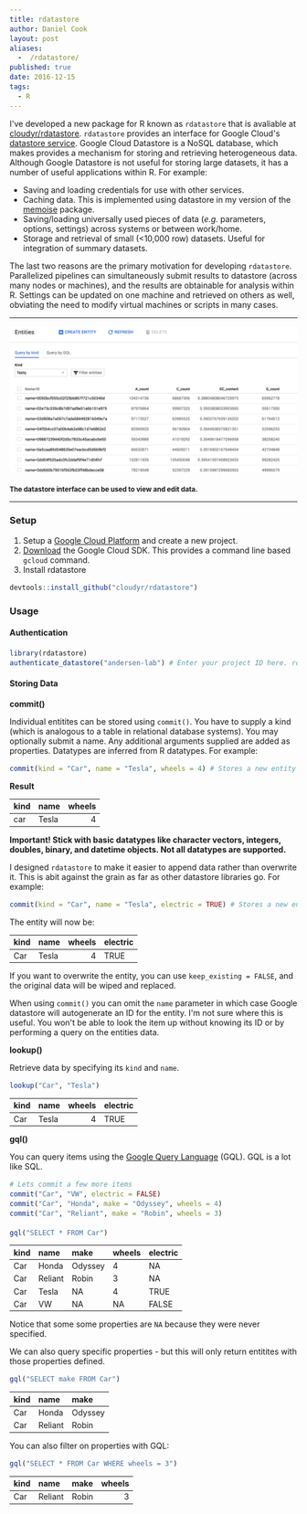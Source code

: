 ```yaml
---
title: rdatastore
author: Daniel Cook
layout: post
aliases:
  -  /rdatastore/
published: true
date: 2016-12-15
tags:
  - R
---
```


I've developed a new package for R known as `rdatastore` that is avaliable at [cloudyr/rdatastore](https://github.com/cloudyr/rdatastore). `rdatastore` provides an interface for Google Cloud's [datastore service](https://cloud.google.com/datastore/). Google Cloud Datastore is a NoSQL database, which makes provides a mechanism for storing and retrieving heterogeneous data. Although Google Datastore is not useful for storing large datasets, it has a number of useful applications within R. For example:

* Saving and loading credentials for use with other services.
* Caching data. This is implemented using datastore in my version of the [memoise](/memoise) package.
* Saving/loading universally used pieces of data (_e.g._ parameters, options, settings) across systems or between work/home.
* Storage and retrieval of small (<10,000 row) datasets. Useful for integration of summary datasets.

The last two reasons are the primary motivation for developing `rdatastore`. Parallelized pipelines can simultaneously submit results to datastore (across many nodes or machines), and the results are obtainable for analysis within R. Settings can be updated on one machine and retrieved on others as well, obviating the need to modify virtual machines or scripts in many cases.

- - - -
![datastore](/datastore.png)
<br /><br />
<small>__The datastore interface can be used to view and edit data.__</small>
- - - -


### Setup

1. Setup a [Google Cloud Platform](https://cloud.google.com/) and create a new project.
2. [Download](https://cloud.google.com/sdk/) the Google Cloud SDK. This provides a command line based `gcloud` command.
3. Install rdatastore

``` R
devtools::install_github("cloudyr/rdatastore")
```


### Usage

#### Authentication
``` R
library(rdatastore)
authenticate_datastore("andersen-lab") # Enter your project ID here. rdatastore will authenticate using Oauth.
```


#### Storing Data

__commit()__

Individual entitites can be stored using `commit()`. You have to supply a kind (which is analogous to a table in relational database systems). You may optionally submit a name. Any additional arguments supplied are added as properties. Datatypes are inferred from R datatypes. For example:


``` R
commit(kind = "Car", name = "Tesla", wheels = 4) # Stores a new entity named 'Tesla'
```

__Result__

| kind   | name   |   wheels |
|:-------|:-------|---------:|
| car    | Tesla  |        4 |


__Important! Stick with basic datatypes like character vectors, integers, doubles, binary, and datetime objects. Not all datatypes are supported.__

I designed `rdatastore` to make it easier to append data rather than overwrite it. This is abit against the grain as far as other datastore libraries go. For example:

``` R
commit(kind = "Car", name = "Tesla", electric = TRUE) # Stores a new entity named 'Tesla'
```

The entity will now be:

| kind   | name   |   wheels | electric   |
|:-------|:-------|---------:|:-----------|
| Car    | Tesla  |        4 | TRUE       |


If you want to overwrite the entity, you can use `keep_existing = FALSE`, and the original data will be wiped and replaced.

When using `commit()` you can omit the `name` parameter in which case Google datastore will autogenerate an ID for the entity. I'm not sure where this is useful. You won't be able to look the item up without knowing its ID or by performing a query on the entities data. 

__lookup()__

Retrieve data by specifying its `kind` and `name`.

``` R
lookup("Car", "Tesla")
```

| kind   | name   |   wheels | electric   |
|:-------|:-------|---------:|:-----------|
| Car    | Tesla  |        4 | TRUE       |

__gql()__

You can query items using the [Google Query Language](https://cloud.google.com/datastore/docs/reference/gql_reference) (GQL). GQL is a lot like SQL.

``` R
# Lets commit a few more items
commit("Car", "VW", electric = FALSE)
commit("Car", "Honda", make = "Odyssey", wheels = 4)
commit("Car", "Reliant", make = "Robin", wheels = 3)

gql("SELECT * FROM Car")
```

| kind   | name    | make    | wheels   | electric   |
|:-------|:--------|:--------|:---------|:-----------|
| Car    | Honda   | Odyssey | 4        | NA         |
| Car    | Reliant | Robin   | 3        | NA         |
| Car    | Tesla   | NA      | 4        | TRUE       |
| Car    | VW      | NA      | NA       | FALSE      |

Notice that some some properties are `NA` because they were never specified.

We can also query specific properties - but this will only return entitites with those properties defined.

``` R
gql("SELECT make FROM Car")
```

| kind   | name    | make    |
|:-------|:--------|:--------|
| Car    | Honda   | Odyssey |
| Car    | Reliant | Robin   |

You can also filter on properties with GQL:

``` R
gql("SELECT * FROM Car WHERE wheels = 3")
```

| kind   | name    | make   |   wheels |
|:-------|:--------|:-------|---------:|
| Car    | Reliant | Robin  |        3 |

